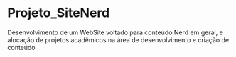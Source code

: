 # Projeto_SiteNerd
Desenvolvimento de um WebSite voltado para conteúdo Nerd em geral, e alocação de projetos acadêmicos na área de desenvolvimento e criação de conteúdo

